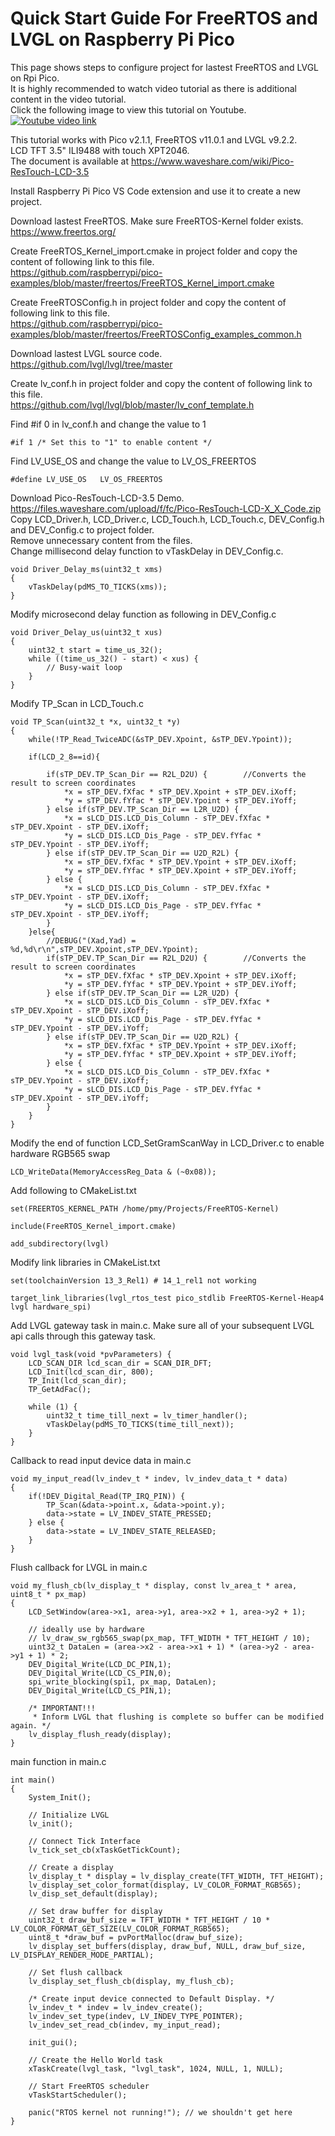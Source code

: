 # Quick Start Guide For FreeRTOS and LVGL on Raspberry Pi Pico
This page shows steps to configure project for lastest FreeRTOS and LVGL on Rpi Pico.  
It is highly recommended to watch video tutorial as there is additional content in the video tutorial.  
Click the following image to view this tutorial on Youtube.  
[![Youtube video link](https://i.ytimg.com/vi/gTd6dm9ONSk/hqdefault.jpg)](//youtu.be/gTd6dm9ONSk "Youtube Video")

This tutorial works with Pico v2.1.1, FreeRTOS v11.0.1 and LVGL v9.2.2.  
LCD TFT 3.5" ILI9488 with touch XPT2046.  
The document is available at https://www.waveshare.com/wiki/Pico-ResTouch-LCD-3.5  

Install Raspberry Pi Pico VS Code extension and use it to create a new project.  

Download lastest FreeRTOS. Make sure FreeRTOS-Kernel folder exists.   
https://www.freertos.org/  

Create FreeRTOS_Kernel_import.cmake in project folder and copy the content of following link to this file.  
https://github.com/raspberrypi/pico-examples/blob/master/freertos/FreeRTOS_Kernel_import.cmake    

Create FreeRTOSConfig.h in project folder and copy the content of following link to this file.    
https://github.com/raspberrypi/pico-examples/blob/master/freertos/FreeRTOSConfig_examples_common.h  

Download lastest LVGL source code.  
https://github.com/lvgl/lvgl/tree/master  

Create lv_conf.h in project folder and copy the content of following link to this file.   
https://github.com/lvgl/lvgl/blob/master/lv_conf_template.h   

Find #if 0 in lv_conf.h and change the value to 1
```
#if 1 /* Set this to "1" to enable content */
```
Find LV_USE_OS and change the value to LV_OS_FREERTOS  
```
#define LV_USE_OS   LV_OS_FREERTOS
```

Download Pico-ResTouch-LCD-3.5 Demo.  
https://files.waveshare.com/upload/f/fc/Pico-ResTouch-LCD-X_X_Code.zip  
Copy LCD_Driver.h, LCD_Driver.c, LCD_Touch.h, LCD_Touch.c, DEV_Config.h and DEV_Config.c to project folder.   
Remove unnecessary content from the files.  
Change millisecond delay function to vTaskDelay in DEV_Config.c.  
```
void Driver_Delay_ms(uint32_t xms)
{
    vTaskDelay(pdMS_TO_TICKS(xms));
}
```
Modify microsecond delay function as following in DEV_Config.c
```
void Driver_Delay_us(uint32_t xus)
{
    uint32_t start = time_us_32();
    while ((time_us_32() - start) < xus) {
        // Busy-wait loop
    }
}
```

Modify TP_Scan in LCD_Touch.c
```
void TP_Scan(uint32_t *x, uint32_t *y)
{
    while(!TP_Read_TwiceADC(&sTP_DEV.Xpoint, &sTP_DEV.Ypoint));

    if(LCD_2_8==id){

        if(sTP_DEV.TP_Scan_Dir == R2L_D2U) {		//Converts the result to screen coordinates
            *x = sTP_DEV.fXfac * sTP_DEV.Xpoint + sTP_DEV.iXoff;
            *y = sTP_DEV.fYfac * sTP_DEV.Ypoint + sTP_DEV.iYoff;
        } else if(sTP_DEV.TP_Scan_Dir == L2R_U2D) {
            *x = sLCD_DIS.LCD_Dis_Column - sTP_DEV.fXfac * sTP_DEV.Xpoint - sTP_DEV.iXoff;
            *y = sLCD_DIS.LCD_Dis_Page - sTP_DEV.fYfac * sTP_DEV.Ypoint - sTP_DEV.iYoff;
        } else if(sTP_DEV.TP_Scan_Dir == U2D_R2L) {
            *x = sTP_DEV.fXfac * sTP_DEV.Ypoint + sTP_DEV.iXoff;
            *y = sTP_DEV.fYfac * sTP_DEV.Xpoint + sTP_DEV.iYoff;
        } else {
            *x = sLCD_DIS.LCD_Dis_Column - sTP_DEV.fXfac * sTP_DEV.Ypoint - sTP_DEV.iXoff;
            *y = sLCD_DIS.LCD_Dis_Page - sTP_DEV.fYfac * sTP_DEV.Xpoint - sTP_DEV.iYoff;
        }
    }else{
        //DEBUG("(Xad,Yad) = %d,%d\r\n",sTP_DEV.Xpoint,sTP_DEV.Ypoint);
        if(sTP_DEV.TP_Scan_Dir == R2L_D2U) {		//Converts the result to screen coordinates
            *x = sTP_DEV.fXfac * sTP_DEV.Xpoint + sTP_DEV.iXoff;
            *y = sTP_DEV.fYfac * sTP_DEV.Ypoint + sTP_DEV.iYoff;
        } else if(sTP_DEV.TP_Scan_Dir == L2R_U2D) {
            *x = sLCD_DIS.LCD_Dis_Column - sTP_DEV.fXfac * sTP_DEV.Xpoint - sTP_DEV.iXoff;
            *y = sLCD_DIS.LCD_Dis_Page - sTP_DEV.fYfac * sTP_DEV.Ypoint - sTP_DEV.iYoff;
        } else if(sTP_DEV.TP_Scan_Dir == U2D_R2L) {
            *x = sTP_DEV.fXfac * sTP_DEV.Ypoint + sTP_DEV.iXoff;
            *y = sTP_DEV.fYfac * sTP_DEV.Xpoint + sTP_DEV.iYoff;
        } else {
            *x = sLCD_DIS.LCD_Dis_Column - sTP_DEV.fXfac * sTP_DEV.Ypoint - sTP_DEV.iXoff;
            *y = sLCD_DIS.LCD_Dis_Page - sTP_DEV.fYfac * sTP_DEV.Xpoint - sTP_DEV.iYoff;
        }
    }   
}
```

Modify the end of function LCD_SetGramScanWay in LCD_Driver.c to enable hardware RGB565 swap
```
LCD_WriteData(MemoryAccessReg_Data & (~0x08));
```

Add following to CMakeList.txt
```
set(FREERTOS_KERNEL_PATH /home/pmy/Projects/FreeRTOS-Kernel)

include(FreeRTOS_Kernel_import.cmake)

add_subdirectory(lvgl)
```

Modify link libraries in CMakeList.txt
```
set(toolchainVersion 13_3_Rel1) # 14_1_rel1 not working

target_link_libraries(lvgl_rtos_test pico_stdlib FreeRTOS-Kernel-Heap4 lvgl hardware_spi)
```

Add LVGL gateway task in main.c. 
Make sure all of your subsequent LVGL api calls through this gateway task.
```
void lvgl_task(void *pvParameters) {
    LCD_SCAN_DIR lcd_scan_dir = SCAN_DIR_DFT;
    LCD_Init(lcd_scan_dir, 800);
    TP_Init(lcd_scan_dir);
    TP_GetAdFac();

    while (1) {
        uint32_t time_till_next = lv_timer_handler();
        vTaskDelay(pdMS_TO_TICKS(time_till_next));
    }
}
```

Callback to read input device data in main.c
```
void my_input_read(lv_indev_t * indev, lv_indev_data_t * data)
{
    if(!DEV_Digital_Read(TP_IRQ_PIN)) {
        TP_Scan(&data->point.x, &data->point.y);
        data->state = LV_INDEV_STATE_PRESSED;
    } else {
        data->state = LV_INDEV_STATE_RELEASED;
    }
}
```

Flush callback for LVGL in main.c
```
void my_flush_cb(lv_display_t * display, const lv_area_t * area, uint8_t * px_map)
{
    LCD_SetWindow(area->x1, area->y1, area->x2 + 1, area->y2 + 1);

    // ideally use by hardware
    // lv_draw_sw_rgb565_swap(px_map, TFT_WIDTH * TFT_HEIGHT / 10);
    uint32_t DataLen = (area->x2 - area->x1 + 1) * (area->y2 - area->y1 + 1) * 2;
    DEV_Digital_Write(LCD_DC_PIN,1);
    DEV_Digital_Write(LCD_CS_PIN,0);
    spi_write_blocking(spi1, px_map, DataLen);
    DEV_Digital_Write(LCD_CS_PIN,1);

    /* IMPORTANT!!!
     * Inform LVGL that flushing is complete so buffer can be modified again. */
    lv_display_flush_ready(display);
}
``` 

main function in main.c
```
int main()
{
    System_Init();

    // Initialize LVGL
    lv_init();

    // Connect Tick Interface
    lv_tick_set_cb(xTaskGetTickCount);

    // Create a display
    lv_display_t * display = lv_display_create(TFT_WIDTH, TFT_HEIGHT);
    lv_display_set_color_format(display, LV_COLOR_FORMAT_RGB565);
    lv_disp_set_default(display);

    // Set draw buffer for display
    uint32_t draw_buf_size = TFT_WIDTH * TFT_HEIGHT / 10 * LV_COLOR_FORMAT_GET_SIZE(LV_COLOR_FORMAT_RGB565);
    uint8_t *draw_buf = pvPortMalloc(draw_buf_size);
    lv_display_set_buffers(display, draw_buf, NULL, draw_buf_size, LV_DISPLAY_RENDER_MODE_PARTIAL);

    // Set flush callback
    lv_display_set_flush_cb(display, my_flush_cb);

    /* Create input device connected to Default Display. */
    lv_indev_t * indev = lv_indev_create();        
    lv_indev_set_type(indev, LV_INDEV_TYPE_POINTER); 
    lv_indev_set_read_cb(indev, my_input_read);

    init_gui();

    // Create the Hello World task
    xTaskCreate(lvgl_task, "lvgl_task", 1024, NULL, 1, NULL);    

    // Start FreeRTOS scheduler
    vTaskStartScheduler();

    panic("RTOS kernel not running!"); // we shouldn't get here
}
```
